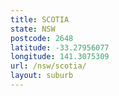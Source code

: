 ```yaml
---
title: SCOTIA
state: NSW
postcode: 2648
latitude: -33.27956077
longitude: 141.3075309
url: /nsw/scotia/
layout: suburb
---
```

